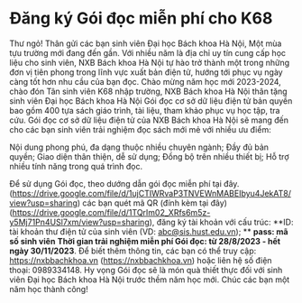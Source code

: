 # Đăng ký Gói đọc miễn phí cho K68

Thư ngỏ!
Thân gửi các bạn sinh viên Đại học Bách khoa Hà Nội,
Một mùa tựu trường mới đang đến gần. Với nhiều năm là địa chỉ uy tín cung cấp học liệu cho sinh viên, NXB Bách khoa Hà Nội tự hào trở thành một trong những đơn vị tiên phong trong lĩnh vực xuất bản điện tử, hướng tới phục vụ ngày càng tốt hơn nhu cầu của bạn đọc.
Chào mừng năm học mới 2023-2024, chào đón Tân sinh viên K68 nhập trường, NXB Bách khoa Hà Nội thân tặng sinh viên Đại học Bách khoa Hà Nội Gói đọc cơ sở dữ liệu điện tử bản quyền bao gồm 400 tựa sách giáo trình, tài liệu, tham khảo phục vụ học tập, tra cứu.
Gói đọc cơ sở dữ liệu điện tử của NXB Bách khoa Hà Nội sẽ mang đến cho các bạn sinh viên trải nghiệm đọc sách mới mẻ với nhiều ưu điểm:

Nội dung phong phú, đa dạng thuộc nhiều chuyên ngành;
Đầy đủ bản quyền;
Giao diện thân thiện, dễ sử dụng;
Đồng bộ trên nhiều thiết bị;
Hỗ trợ nhiều tính năng trong quá trình đọc.

Để sử dụng Gói đọc, theo dướng dẫn gói đọc miễn phí tại đây. (https://drive.google.com/file/d/1ujCTIWRvaP3TNVEWnMABEIbyu4JekAT8/view?usp=sharing) các bạn quét mã QR (đính kèm tại đây) (https://drive.google.com/file/d/1TQrIm02_XRfs6m5z-y5Mj71Pn4USl7xm/view?usp=sharing), đăng ký tài khoản với cấu trúc:
**ID: tài khoản thư điện tử của sinh viên (VD: abc@sis.hust.edu.vn); **
**pass: mã số sinh viên**
**Thời gian trải nghiệm miễn phí Gói đọc: từ 28/8/2023 - hết ngày 30/11/2023**.
Để biết thêm thông tin, các bạn có thể truy cập: https://nxbbachkhoa.vn (https://nxbbachkhoa.vn) hoặc liên hệ số điện thoại: 0989334148.
Hy vọng Gói đọc sẽ là món quà thiết thực đối với sinh viên Đại học Bách khoa Hà Nội trước thềm năm học mới. Chúc các bạn một năm học thành công!